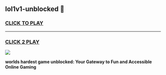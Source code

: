 
## lol1v1-unblocked 👋
<h3>
<a href="https://premium.freeplayer.one?title=lol1v1-unblocked&ref=14F">CLICK TO PLAY</a></h3>
<hr>

<h3>
<a href="https://premium.freeplayer.one?title=lol1v1-unblocked&ref=14F">CLICK 2 PLAY</a>
  
</h3>

<a href="https://premium.freeplayer.one?title=lol1v1-unblocked&ref=12F/"><img src="https://clearcache.store/games.png"></a>


**worlds hardest game unblocked: Your Gateway to Fun and Accessible Online Gaming**
